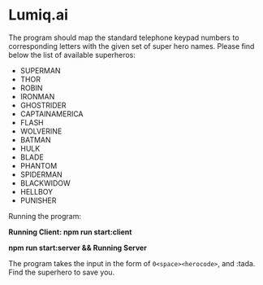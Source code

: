 # Lumiq.ai


The program should map the standard telephone keypad numbers to corresponding letters with the  given set of super hero names. Please find below the list of available superheros:

<ul> 
<li>SUPERMAN 
  <li>THOR </li>
  <li>ROBIN </li>
  <li>IRONMAN </li>
  <li>GHOSTRIDER </li>
  <li>CAPTAINAMERICA </li>
  <li>FLASH  </li>
  <li>WOLVERINE  </li>
  <li>BATMAN </li>
  <li>HULK </li>
  <li>BLADE </li>
  <li>PHANTOM </li>
   <li>SPIDERMAN </li>
   <li>BLACKWIDOW </li>
   <li>HELLBOY </li>
   <li>PUNISHER</li>
  </ul>


Running the program:

<strong> Running Client: npm run start:client </strong>


<strong> npm run start:server && Running Server </strong>

The program takes the input in the form of `0<space><herocode>`, and :tada. Find the superhero to save you. 




